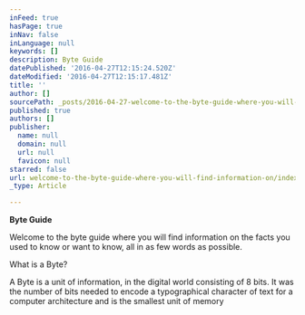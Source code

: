 ```yaml
---
inFeed: true
hasPage: true
inNav: false
inLanguage: null
keywords: []
description: Byte Guide
datePublished: '2016-04-27T12:15:24.520Z'
dateModified: '2016-04-27T12:15:17.481Z'
title: ''
author: []
sourcePath: _posts/2016-04-27-welcome-to-the-byte-guide-where-you-will-find-information-on.md
published: true
authors: []
publisher:
  name: null
  domain: null
  url: null
  favicon: null
starred: false
url: welcome-to-the-byte-guide-where-you-will-find-information-on/index.html
_type: Article

---
```

**Byte Guide**

Welcome to the byte guide where you will find information on the facts you used to know or want to know, all in as few words as possible.

What is a Byte?

A Byte is a unit of information, in the digital world consisting of 8 bits. It was the number of bits needed to encode a typographical character of text for a computer architecture and is the smallest unit of memory